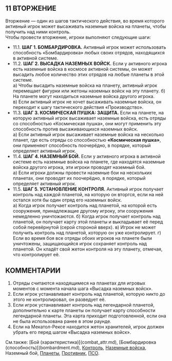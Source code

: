 11 ВТОРЖЕНИЕ
---

Вторжение — один из шагов тактического действия, во время которого активный игрок может высаживать наземные войска на планеты, чтобы получить над ними контроль.  
Чтобы провести вторжение, игроки выполняют следующие шаги:
* 11.1. **ШАГ 1. БОМБАРДИРОВКА.** Активный игрок может использовать способность «Бомбардировка» любых своих отрядов, находящихся в активной системе.
* 11.2. **ШАГ 2. ВЫСАДКА НАЗЕМНЫХ ВОЙСК.** Если у активного игрока есть наземные войска в космосе активной системы, он может высадить любое количество этих отрядов на любые планеты в этой системе.  
  а) Чтобы высадить наземные войска на планету, активный игрок перемещает фигурки или жетоны наземных войск на эту планету.
  б) На планете могут находиться наземные войска другого игрока.  
  в) Если активный игрок не хочет высаживать наземные войска, он переходит к шагу тактического действия «Производство».
* 11.3. **ШАГ 3. КОСМИЧЕСКАЯ ПУШКА: ЗАЩИТА.** Если на планете, на которую активный игрок высаживает наземные войска, есть отряды со способностью «Космическая пушка», они могут применить эту способность против высаживающихся наземных войск.  
  а) Если активный игрок высаживает наземные войска на несколько планет, где есть отряды со способностью **«Космическая пушка»**, они применяют способность поочерёдно, в порядке, который определяет активный игрок.
* 11.4. **ШАГ 4. НАЗЕМНЫЙ БОЙ.** Если у активного игрока в активной системе есть наземные войска на планете, где находятся наземные войска другого игрока, эти игроки проводят наземный бой.  
  а) Если игроки должны провести наземные бои на нескольких планетах, они проводят их поочерёдно, в порядке, который определяет активный игрок.
* 11.5. **ШАГ 5. УСТАНОВЛЕНИЕ КОНТРОЛЯ.** Активный игрок получает контроль над каждой планетой, на которую он вторгся, если на ней остался хотя бы один отряд его наземных войск.  
  а) Когда игрок получает контроль над планетой, на которой есть сооружения, принадлежащие другому игроку, эти сооружения немедленно уничтожаются.
  б) Когда игрок получает контроль над планетой, он получает карту этой планеты и выкладывает её перед собой перевёрнутой (серой стороной вверх).
  в) Игрок не может получить контроль над планетой, которую он уже контролирует.
  г) Если во время боя все отряды обоих игроков на планете были уничтожены, защищающийся игрок сохраняет контроль над планетой. Он кладёт свой жетон контроля на эту планету, отмечая, что контролирует её.

КОММЕНТАРИИ
---
1) Отряды считаются находящимеся на планетах для игровых моментов с момента начала шага «Высадка наземных войск».
2) Если игрок устанавливает контроль над планетой, которую никто до этого не контролировал, он разведует её.
3) Если игрок устанавливает контроль над легендарной планетой, дополнительно к карте планеты он получает карту способности легендарной планеты. Эта карта приходит подготовленной, если она не была использована ранее в этом раунде.
4) Если на Мекатол-Рексе находится жетон хранителей, игрок должен убрать его перед шагом «Высадка наземных войск».

См.также: [Бой (характеристика)[(combat_attr.md), [Бомбардировка (способность)[(bombardment.md), [Контроль](control.md), [Наземные войска](ground_forces.md), Наземный бой, [Планеты](planets.md), [Противник](opponent.md), [ПСО](pds.md).
